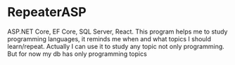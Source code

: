 # RepeaterASP
ASP.NET Core, EF Core, SQL Server, React.
This program helps me to study programming languages, it reminds me when and what topics I should learn/repeat. Actually I can use it to study any topic not only programming. But for now my db has only programming topics
